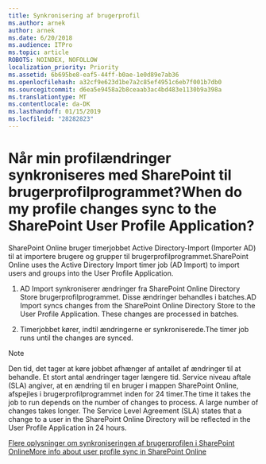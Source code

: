 ```yaml
---
title: Synkronisering af brugerprofil
ms.author: arnek
author: arnek
ms.date: 6/20/2018
ms.audience: ITPro
ms.topic: article
ROBOTS: NOINDEX, NOFOLLOW
localization_priority: Priority
ms.assetid: 6b695be8-eaf5-44ff-b0ae-1e0d89e7ab36
ms.openlocfilehash: a32cf9e623d1be7a2c85ef4951c6eb7f001b7db0
ms.sourcegitcommit: d6ea5e9458a2b8ceaab3ac4bd483e1130b9a398a
ms.translationtype: MT
ms.contentlocale: da-DK
ms.lasthandoff: 01/15/2019
ms.locfileid: "28282823"
---
```

# <a name="when-do-my-profile-changes-sync-to-the-sharepoint-user-profile-application"></a><span data-ttu-id="4fb11-102">Når min profilændringer synkroniseres med SharePoint til brugerprofilprogrammet?</span><span class="sxs-lookup"><span data-stu-id="4fb11-102">When do my profile changes sync to the SharePoint User Profile Application?</span></span>

<span data-ttu-id="4fb11-103">SharePoint Online bruger timerjobbet Active Directory-Import (Importer AD) til at importere brugere og grupper til brugerprofilprogrammet.</span><span class="sxs-lookup"><span data-stu-id="4fb11-103">SharePoint Online uses the Active Directory Import timer job (AD Import) to import users and groups into the User Profile Application.</span></span> 
  
1. <span data-ttu-id="4fb11-p101">AD Import synkroniserer ændringer fra SharePoint Online Directory Store brugerprofilprogrammet. Disse ændringer behandles i batches.</span><span class="sxs-lookup"><span data-stu-id="4fb11-p101">AD Import syncs changes from the SharePoint Online Directory Store to the User Profile Application. These changes are processed in batches.</span></span>
    
2. <span data-ttu-id="4fb11-106">Timerjobbet kører, indtil ændringerne er synkroniserede.</span><span class="sxs-lookup"><span data-stu-id="4fb11-106">The timer job runs until the changes are synced.</span></span>
    
> [!NOTE]
> <span data-ttu-id="4fb11-p102">Den tid, det tager at køre jobbet afhænger af antallet af ændringer til at behandle. Et stort antal ændringer tager længere tid. Service niveau aftale (SLA) angiver, at en ændring til en bruger i mappen SharePoint Online, afspejles i brugerprofilprogrammet inden for 24 timer.</span><span class="sxs-lookup"><span data-stu-id="4fb11-p102">The time it takes the job to run depends on the number of changes to process. A large number of changes takes longer. The Service Level Agreement (SLA) states that a change to a user in the SharePoint Online Directory will be reflected in the User Profile Application in 24 hours.</span></span> 
  
[<span data-ttu-id="4fb11-110">Flere oplysninger om synkroniseringen af brugerprofilen i SharePoint Online</span><span class="sxs-lookup"><span data-stu-id="4fb11-110">More info about user profile sync in SharePoint Online</span></span>](https://go.microsoft.com/fwlink/?linkid=875671)
  


